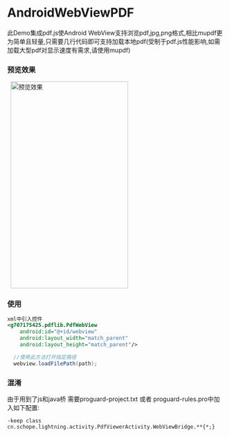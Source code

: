 # AndroidWebViewPDF
此Demo集成pdf.js使Android WebView支持浏览pdf,jpg,png格式,相比mupdf更为简单且轻量,只需要几行代码即可支持加载本地pdf(受制于pdf.js性能影响,如需加载大型pdf对显示速度有需求,请使用mupdf)

### 预览效果
   <img src="https://github.com/g707175425/AndroidWebViewPDF/blob/master/preview.png" width = "271" height = "478" alt="预览效果" align=center />

### 使用
```xml
xml中引入控件
<g707175425.pdflib.PdfWebView
    android:id="@+id/webview"
    android:layout_width="match_parent"
    android:layout_height="match_parent"/>
```

```java
  //使用此方法打开指定路径
  webview.loadFilePath(path);
```

### 混淆
由于用到了js和java桥
需要proguard-project.txt 或者 proguard-rules.pro中加入如下配置:
```
-keep class cn.schope.lightning.activity.PdfViewerActivity.WebViewBridge.**{*;}
```
  
  
